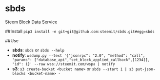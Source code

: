 # sbds
Steem Block Data Service

##Install
```pip3 install -e git+git@github.com:steemit/sbds.git#egg=sbds```

##Use
+  **sbds**: `sbds` or `sbds --help`
+  **notify**: `wsdump.py --text '{"jsonrpc": "2.0", "method": "call", "params": ["database_api","set_block_applied_callback",[1234]], "id": 1}' --raw
wss://steemit.com/wspa | notify`
+  **s3**: `s3 create-bucket <bucket name>` or `sbds --start 1 | s3
   put-json-blocks <bucket-name> -`

